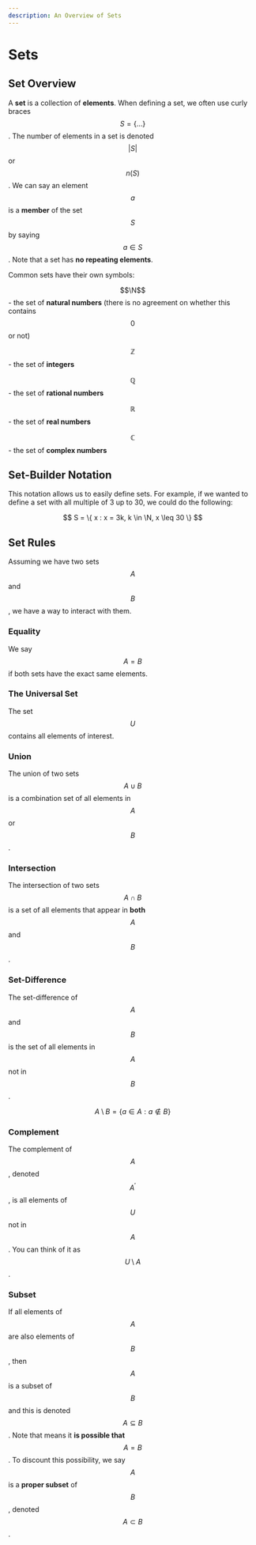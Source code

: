 ```yaml
---
description: An Overview of Sets
---
```


# Sets

## Set Overview

A **set** is a collection of **elements**. When defining a set, we often use curly braces $$S = \{\dots\}$$.  The number of elements in a set is denoted $$\left| S \right|$$ or $$n(S)$$. We can say an element $$a$$ is a **member** of the set $$S$$ by saying $$a \in S$$. Note that a set has **no repeating elements**.

Common sets have their own symbols:

$$\N$$ - the set of **natural numbers** (there is no agreement on whether this contains $$0$$ or not)

$$\mathbb{Z}$$ - the set of **integers**

$$\mathbb{Q}$$ - the set of **rational numbers**

$$\mathbb{R}$$ - the set of **real numbers**

$$\mathbb{C}$$ - the set of **complex numbers**

## Set-Builder Notation

This notation allows us to easily define sets. For example, if we wanted to define a set with all multiple of 3 up to 30, we could do the following:

$$
S = \{ x : x = 3k, k \in \N, x \leq 30 \}
$$

## Set Rules

Assuming we have two sets $$A$$ and $$B$$, we have a way to interact with them.

### Equality

We say $$A = B$$ if both sets have the exact same elements.

### The Universal Set

The set $$U$$ contains all elements of interest.

### Union

The union of two sets $$A \cup B$$ is a combination set of all elements in $$A$$ or $$B$$.

### Intersection

The intersection of two sets $$A \cap B$$ is a set of all elements that appear in **both** $$A$$ and $$B$$.

### Set-Difference

The set-difference of $$A$$ and $$B$$ is the set of all elements in $$A$$ not in $$B$$.

$$
A \setminus B = \{ a \in A : a \not \in B\}
$$

### Complement

The complement of $$A$$, denoted $$A^\prime$$,  is all elements of $$U$$ not in $$A$$. You can think of it as $$U \setminus A$$.

### Subset

If all elements of $$A$$ are also elements of $$B$$, then $$A$$ is a subset of $$B$$ and this is denoted $$A \subseteq B$$. Note that means it **is possible that** $$A = B$$. To discount this possibility, we say $$A$$ is a **proper subset** of $$B$$, denoted $$A \subset B$$.
